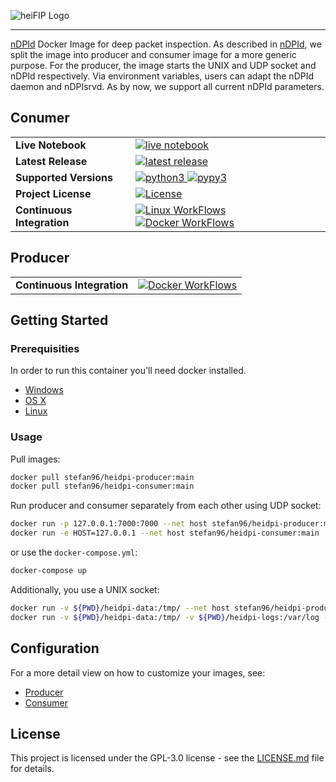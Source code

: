 ![heiFIP Logo](https://raw.githubusercontent.com/stefanDeveloper/heiDPI/main/assets/heidpi_logo.png?raw=true)


--------------------------------------------------------------------------------

[nDPId](https://github.com/utoni/nDPId) Docker Image for deep packet inspection. As described in [nDPId](https://github.com/utoni/nDPId/blob/main/README.md), we split the image into producer and consumer image for a more generic purpose. For the producer, the image starts the UNIX and UDP socket and nDPId respectively. Via environment variables, users can adapt the nDPId daemon and nDPIsrvd. As by now, we support all current nDPId parameters.

## Conumer

<table>
<tr>
  <td><b>Live Notebook</b></td>
  <td>
    <a href="https://mybinder.org/v2/gh/heidpi/heiDPI-tutorials/main?filepath=demo_notebook.ipynb">
    <img src="https://img.shields.io/badge/notebook-launch-blue?logo=jupyter&style=for-the-badge" alt="live notebook" />
    </a>
  </td>
</tr>
<tr>
  <td><b>Latest Release</b></td>
  <td>
    <a href="https://pypi.python.org/pypi/heidpi">
    <img src="https://img.shields.io/pypi/v/heidpi.svg?logo=pypi&style=for-the-badge" alt="latest release" />
    </a>
  </td>
</tr>

<tr>
  <td><b>Supported Versions</b></td>
  <td>
    <a href="https://pypi.org/project/heidpi/">
    <img src="https://img.shields.io/pypi/pyversions/heidpi?logo=python&style=for-the-badge" alt="python3" />
    </a>
    <a href="https://pypi.org/project/heidpi/">
    <img src="https://img.shields.io/badge/pypy-3.7%20%7C%203.8%20%7C%203.9-blue?logo=pypy&style=for-the-badge" alt="pypy3" />
    </a>
  </td>
</tr>
<tr>
  <td><b>Project License</b></td>
  <td>
    <a href="https://github.com/stefanDeveloper/heidpi/blob/main/LICENSE">
    <img src="https://img.shields.io/pypi/l/heidpi?logo=gnu&style=for-the-badge&color=blue" alt="License" />
    </a>
  </td>
</tr>
<tr>
  <td><b>Continuous Integration</b></td>
  <td>
    <a href="https://github.com/stefanDeveloper/heidpi/actions/workflows/python-app.yml">
    <img src="https://img.shields.io/github/actions/workflow/status/stefanDeveloper/heidpi/python-app.yml?branch=main&logo=linux&style=for-the-badge&label=linux" alt="Linux WorkFlows" />
    </a>
    <a href="https://github.com/stefanDeveloper/heifip/actions/workflows/docker-publish-consumer.yml">
    <img src="https://img.shields.io/github/actions/workflow/status/stefanDeveloper/heidpi/docker-publish-consumer.yml?branch=main&logo=docker&style=for-the-badge&label=docker" alt="Docker WorkFlows" />
    </a>
  </td>
</tr>
</table>

## Producer

<table>
<tr>
  <td><b>Continuous Integration</b></td>
  <td>
    <a href="https://github.com/stefanDeveloper/heidpi/actions/workflows/docker-publish-producer.yml">
    <img src="https://img.shields.io/github/actions/workflow/status/stefanDeveloper/heidpi/docker-publish-producer.yml?branch=main&logo=docker&style=for-the-badge&label=docker" alt="Docker WorkFlows" />
    </a>
  </td>
</tr>
</table>

## Getting Started


### Prerequisities


In order to run this container you'll need docker installed.

* [Windows](https://docs.docker.com/windows/started)
* [OS X](https://docs.docker.com/mac/started/)
* [Linux](https://docs.docker.com/linux/started/)

### Usage

Pull images:

```sh
docker pull stefan96/heidpi-producer:main
docker pull stefan96/heidpi-consumer:main
```

Run producer and consumer separately from each other using UDP socket:

```sh
docker run -p 127.0.0.1:7000:7000 --net host stefan96/heidpi-producer:main
docker run -e HOST=127.0.0.1 --net host stefan96/heidpi-consumer:main
```

or use the `docker-compose.yml`:

```sh
docker-compose up
```

Additionally, you use a UNIX socket:

```sh
docker run -v ${PWD}/heidpi-data:/tmp/ --net host stefan96/heidpi-producer:main
docker run -v ${PWD}/heidpi-data:/tmp/ -v ${PWD}/heidpi-logs:/var/log -e UNIX=/tmp/nDPIsrvd-daemon-distributor.sock --net host stefan96/heidpi-consumer:main
```

## Configuration

For a more detail view on how to customize your images, see:

- [Producer](./README.producer.md)
- [Consumer](./README.consumer.md)

## License

This project is licensed under the GPL-3.0 license - see the [LICENSE.md](LICENSE.md) file for details.
